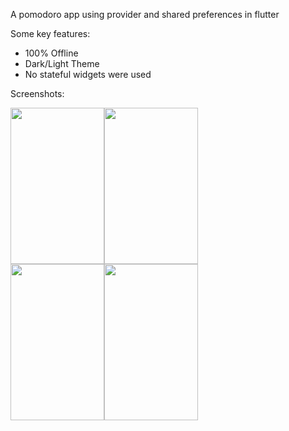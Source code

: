 A pomodoro app using provider and shared preferences in flutter

Some key features:
- 100% Offline
- Dark/Light Theme
- No stateful widgets were used

Screenshots:


<div style="display: flex; flex-direction: row;">
  <img src="https://github.com/cankraca/pomodoro_app/assets/40473447/2795ffc3-00a3-437e-b451-0b58c72d98e2" width="150" height="250">
  <img src="https://github.com/cankraca/pomodoro_app/assets/40473447/ae22d71d-ae06-49ef-8785-e02583d5f080" width="150" height="250">
</div>
<div style="display: flex; flex-direction: row;">
  <img src="https://github.com/cankraca/pomodoro_app/assets/40473447/33d74f34-a088-4353-a8cf-eccdff94d972" width="150" height="250">
  <img src="https://github.com/cankraca/pomodoro_app/assets/40473447/338209e1-7c7f-4e6f-b1e5-1680dec18790" width="150" height="250">
</div>


